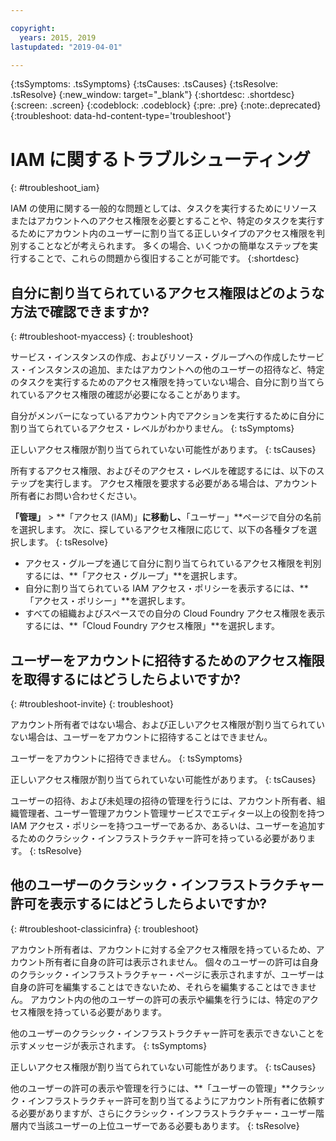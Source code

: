 ```yaml
---

copyright:
  years: 2015, 2019
lastupdated: "2019-04-01"

---
```


{:tsSymptoms: .tsSymptoms}
{:tsCauses: .tsCauses}
{:tsResolve: .tsResolve}
{:new_window: target="_blank"}
{:shortdesc: .shortdesc}
{:screen: .screen}
{:codeblock: .codeblock}
{:pre: .pre}
{:note:.deprecated}
{:troubleshoot: data-hd-content-type='troubleshoot'}

# IAM に関するトラブルシューティング
{: #troubleshoot_iam}

IAM の使用に関する一般的な問題としては、タスクを実行するためにリソースまたはアカウントへのアクセス権限を必要とすることや、特定のタスクを実行するためにアカウント内のユーザーに割り当てる正しいタイプのアクセス権限を判別することなどが考えられます。 多くの場合、いくつかの簡単なステップを実行することで、これらの問題から復旧することが可能です。
{:shortdesc}

## 自分に割り当てられているアクセス権限はどのような方法で確認できますか?
{: #troubleshoot-myaccess}
{: troubleshoot}

サービス・インスタンスの作成、およびリソース・グループへの作成したサービス・インスタンスの追加、またはアカウントへの他のユーザーの招待など、特定のタスクを実行するためのアクセス権限を持っていない場合、自分に割り当てられているアクセス権限の確認が必要になることがあります。

自分がメンバーになっているアカウント内でアクションを実行するために自分に割り当てられているアクセス・レベルがわかりません。
{: tsSymptoms}
   
正しいアクセス権限が割り当てられていない可能性があります。
{: tsCauses}

所有するアクセス権限、およびそのアクセス・レベルを確認するには、以下のステップを実行します。 アクセス権限を要求する必要がある場合は、アカウント所有者にお問い合わせください。

**「管理」** &gt; **「アクセス (IAM)」**に移動し、**「ユーザー」**ページで自分の名前を選択します。 次に、探しているアクセス権限に応じて、以下の各種タブを選択します。
{: tsResolve}

* アクセス・グループを通じて自分に割り当てられているアクセス権限を判別するには、**「アクセス・グループ」**を選択します。
* 自分に割り当てられている IAM アクセス・ポリシーを表示するには、**「アクセス・ポリシー」**を選択します。
* すべての組織およびスペースでの自分の Cloud Foundry アクセス権限を表示するには、**「Cloud Foundry アクセス権限」**を選択します。


## ユーザーをアカウントに招待するためのアクセス権限を取得するにはどうしたらよいですか? 
{: #troubleshoot-invite}
{: troubleshoot}

アカウント所有者ではない場合、および正しいアクセス権限が割り当てられていない場合は、ユーザーをアカウントに招待することはできません。 

ユーザーをアカウントに招待できません。
{: tsSymptoms}
   
正しいアクセス権限が割り当てられていない可能性があります。
{: tsCauses}

ユーザーの招待、および未処理の招待の管理を行うには、アカウント所有者、組織管理者、ユーザー管理アカウント管理サービスでエディター以上の役割を持つ IAM アクセス・ポリシーを持つユーザーであるか、あるいは、ユーザーを追加するためのクラシック・インフラストラクチャー許可を持っている必要があります。
{: tsResolve}


## 他のユーザーのクラシック・インフラストラクチャー許可を表示するにはどうしたらよいですか?
{: #troubleshoot-classicinfra}
{: troubleshoot}

アカウント所有者は、アカウントに対する全アクセス権限を持っているため、アカウント所有者に自身の許可は表示されません。 個々のユーザーの許可は自身のクラシック・インフラストラクチャー・ページに表示されますが、ユーザーは自身の許可を編集することはできないため、それらを編集することはできません。 アカウント内の他のユーザーの許可の表示や編集を行うには、特定のアクセス権限を持っている必要があります。

他のユーザーのクラシック・インフラストラクチャー許可を表示できないことを示すメッセージが表示されます。
{: tsSymptoms}
   
正しいアクセス権限が割り当てられていない可能性があります。
{: tsCauses}

他のユーザーの許可の表示や管理を行うには、**「ユーザーの管理」**クラシック・インフラストラクチャー許可を割り当てるようにアカウント所有者に依頼する必要がありますが、さらにクラシック・インフラストラクチャー・ユーザー階層内で当該ユーザーの上位ユーザーである必要もあります。
{: tsResolve}
